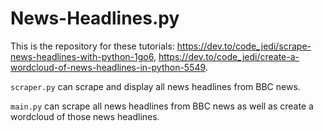 # News-Headlines.py

This is the repository for these tutorials: https://dev.to/code_jedi/scrape-news-headlines-with-python-1go6, https://dev.to/code_jedi/create-a-wordcloud-of-news-headlines-in-python-5549.

`scraper.py` can scrape and display all news headlines from BBC news.

`main.py` can scrape all news headlines from BBC news as well as create a wordcloud of those news headlines.
